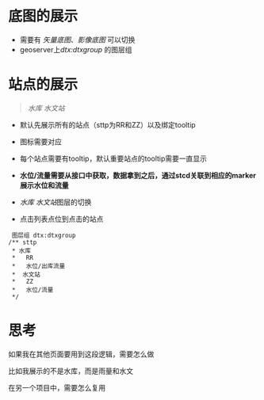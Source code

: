# 底图的展示

- 需要有 *矢量底图*、*影像底图*  可以切换
- geoserver上*dtx:dtxgroup* 的图层组

# 站点的展示

> *水库* *水文站*

- 默认先展示所有的站点（sttp为RR和ZZ）以及绑定tooltip
- 图标需要对应

- 每个站点需要有tooltip，默认重要站点的tooltip需要一直显示
- **水位/流量需要从接口中获取，数据拿到之后，通过stcd关联到相应的marker展示水位和流量**
- *水库* *水文站*图层的切换
- 点击列表点位到点击的站点

```
 图层组 dtx:dtxgroup
/** sttp
 * 水库
 *   RR
 *   水位/出库流量
 *  水文站
 *   ZZ
 *   水位/流量
 */
```

# 思考

如果我在其他页面要用到这段逻辑，需要怎么做

比如我展示的不是水库，而是雨量和水文

在另一个项目中，需要怎么复用
